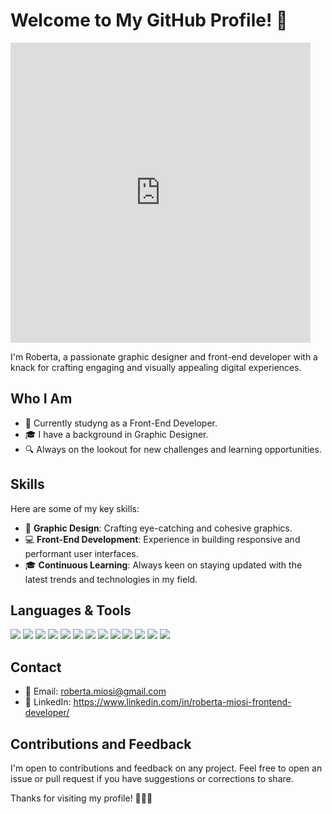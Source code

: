 # Welcome to My GitHub Profile! 👋

<iframe src="https://giphy.com/embed/l7zabeVIt16efVp6wg" width="480" height="480" style="" frameBorder="0" class="giphy-embed" allowFullScreen></iframe><p><a href="https://giphy.com/gifs/phantomwallet-l7zabeVIt16efVp6wg"></a></p>

I'm Roberta, a passionate graphic designer and front-end developer with a knack for crafting engaging and visually appealing digital experiences.

## Who I Am

- 💼 Currently studyng as a Front-End Developer.
- 🎓 I have a background in Graphic Designer.
- 🔍 Always on the lookout for new challenges and learning opportunities.

## Skills

Here are some of my key skills:

- 🎨 **Graphic Design**: Crafting eye-catching and cohesive graphics.
- 💻 **Front-End Development**: Experience in building responsive and performant user interfaces.
- 🎓 **Continuous Learning**: Always keen on staying updated with the latest trends and technologies in my field.

## Languages & Tools
![](https://github.com/RobertaMi89/loghi/blob/main/ai.png)  ![](https://github.com/RobertaMi89/loghi/blob/main/ps.png) ![](https://github.com/RobertaMi89/loghi/blob/main/html.png)  ![](https://github.com/RobertaMi89/loghi/blob/main/css.png) ![](https://github.com/RobertaMi89/loghi/blob/main/JavaScript-logo.png)  ![](https://github.com/RobertaMi89/loghi/blob/main/typescript.jpg) ![](https://github.com/RobertaMi89/loghi/blob/main/bootstrap.png)  ![](https://github.com/RobertaMi89/loghi/blob/main/tailwind.jpg) ![](https://github.com/RobertaMi89/loghi/blob/main/React-icon.svg.png)   ![](https://github.com/RobertaMi89/loghi/blob/main/next.jpg) ![](https://github.com/RobertaMi89/loghi/blob/main/sass.jpeg)  ![](https://github.com/RobertaMi89/loghi/blob/main/postman.png) ![](https://github.com/RobertaMi89/loghi/blob/main/vs.jpeg)

## Contact

- 📧 Email: roberta.miosi@gmail.com
- 🔗 LinkedIn: https://www.linkedin.com/in/roberta-miosi-frontend-developer/

## Contributions and Feedback

I'm open to contributions and feedback on any project. Feel free to open an issue or pull request if you have suggestions or corrections to share.

Thanks for visiting my profile! 👨‍💻🚀
